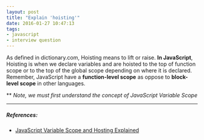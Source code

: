 ```yaml
---
layout: post
title: "Explain 'hoisting'"
date: 2016-01-27 10:47:13
tags:
- javascript
- interview question
---
```


As defined in dictionary.com, Hoisting means to lift or raise. **In JavaScript**, Hoisting is when we declare variables and are hoisted to the top of function scope or to the top of the global scope depending on where it is declared. Remember, JavaScript have a **function-level scope** as oppose to **block-level scope** in other languages.

** _Note, we must first understand the concept of JavaScript Variable Scope_



-----

##### **References:**

- [JavaScript Variable Scope and Hosting Explained](http://javascriptissexy.com/javascript-variable-scope-and-hoisting-explained/)
